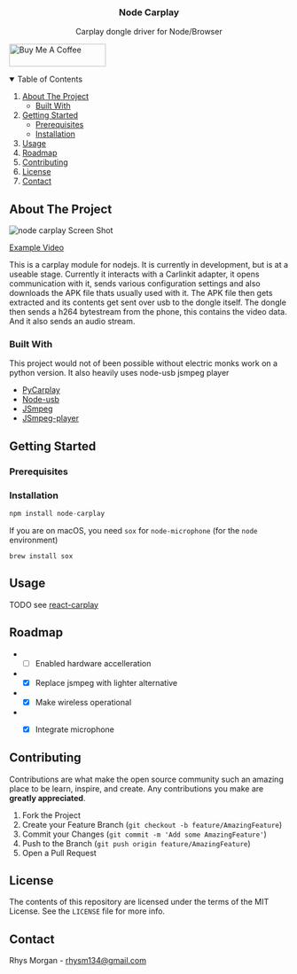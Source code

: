 
<h3 align="center">Node Carplay</h3>

  <p align="center">
    Carplay dongle driver for Node/Browser
</p>

<a href="https://www.buymeacoffee.com/rhysm" target="_blank"><img src="https://cdn.buymeacoffee.com/buttons/default-orange.png" alt="Buy Me A Coffee" height="41" width="174"></a>


<!-- TABLE OF CONTENTS -->
<details open="open">
  <summary>Table of Contents</summary>
  <ol>
    <li>
      <a href="#about-the-project">About The Project</a>
      <ul>
        <li><a href="#built-with">Built With</a></li>
      </ul>
    </li>
    <li>
      <a href="#getting-started">Getting Started</a>
      <ul>
        <li><a href="#prerequisites">Prerequisites</a></li>
        <li><a href="#installation">Installation</a></li>
      </ul>
    </li>
    <li><a href="#usage">Usage</a></li>
    <li><a href="#roadmap">Roadmap</a></li>
    <li><a href="#contributing">Contributing</a></li>
    <li><a href="#license">License</a></li>
    <li><a href="#contact">Contact</a></li>
  </ol>
</details>



<!-- ABOUT THE PROJECT -->
## About The Project

![node carplay Screen Shot](https://i.imgur.com/egkvgau.png)

[Example Video](https://youtu.be/mBeYd7RNw1w)

This is a carplay module for nodejs. It is currently in development, but is at a useable stage. Currently it interacts with a Carlinkit adapter, it opens communication with it, sends various
configuration settings and also downloads the APK file thats usually used with it. The APK file then gets extracted and its contents get sent over usb to the
dongle itself. The dongle then sends a h264 bytestream from the phone, this contains the video data. And it also sends an audio stream.

### Built With

This project would not of been possible without electric monks work on a python version. It also heavily uses node-usb jsmpeg player
* [PyCarplay](https://github.com/electric-monk/pycarplay)
* [Node-usb](https://github.com/tessel/node-usb)
* [JSmpeg](https://github.com/phoboslab/jsmpeg)
* [JSmpeg-player](https://github.com/cycjimmy/jsmpeg-player)


## Getting Started


### Prerequisites

### Installation

```javascript
npm install node-carplay
```

If you are on macOS, you need `sox` for `node-microphone` (for the `node` environment)

```shell
brew install sox
```
## Usage

TODO see [react-carplay](https://github.com/rhysmorgan134/react-carplay)


## Roadmap

* - [ ] Enabled hardware accelleration
* - [x] Replace jsmpeg with lighter alternative
* - [x] Make wireless operational
* - [x] Integrate microphone


## Contributing

Contributions are what make the open source community such an amazing place to be learn, inspire, and create. Any contributions you make are **greatly appreciated**.

1. Fork the Project
2. Create your Feature Branch (`git checkout -b feature/AmazingFeature`)
3. Commit your Changes (`git commit -m 'Add some AmazingFeature'`)
4. Push to the Branch (`git push origin feature/AmazingFeature`)
5. Open a Pull Request


## License

The contents of this repository are licensed under the terms of the MIT License.
See the `LICENSE` file for more info.


## Contact

Rhys Morgan - rhysm134@gmail.com


